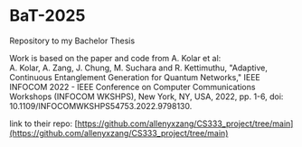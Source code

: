 # BaT-2025
Repository to my Bachelor Thesis

Work is based on the paper and code from A. Kolar et al:  <br>
A. Kolar, A. Zang, J. Chung, M. Suchara and R. Kettimuthu, "Adaptive, Continuous Entanglement Generation for Quantum Networks," IEEE INFOCOM 2022 - IEEE Conference on Computer Communications Workshops (INFOCOM WKSHPS), New York, NY, USA, 2022, pp. 1-6, doi: 10.1109/INFOCOMWKSHPS54753.2022.9798130.

link to their repo: [https://github.com/allenyxzang/CS333_project/tree/main](https://github.com/allenyxzang/CS333_project/tree/main)
